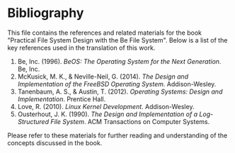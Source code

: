 # Bibliography

This file contains the references and related materials for the book "Practical File System Design with the Be File System". Below is a list of the key references used in the translation of this work.

1. Be, Inc. (1996). *BeOS: The Operating System for the Next Generation*. Be, Inc.
2. McKusick, M. K., & Neville-Neil, G. (2014). *The Design and Implementation of the FreeBSD Operating System*. Addison-Wesley.
3. Tanenbaum, A. S., & Austin, T. (2012). *Operating Systems: Design and Implementation*. Prentice Hall.
4. Love, R. (2010). *Linux Kernel Development*. Addison-Wesley.
5. Ousterhout, J. K. (1990). *The Design and Implementation of a Log-Structured File System*. ACM Transactions on Computer Systems.

Please refer to these materials for further reading and understanding of the concepts discussed in the book.